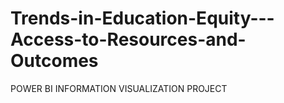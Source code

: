 # Trends-in-Education-Equity---Access-to-Resources-and-Outcomes
POWER BI INFORMATION VISUALIZATION PROJECT
